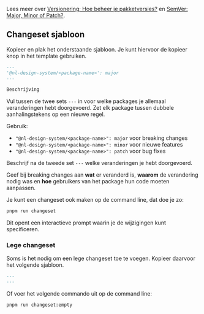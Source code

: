 <!-- @license CC0-1.0 -->

Lees meer over [Versionering: Hoe beheer je pakketversies?][1] en [SemVer: Major, Minor of Patch?][2].

## Changeset sjabloon

Kopieer en plak het onderstaande sjabloon. Je kunt hiervoor de kopieer knop in het template gebruiken.

```markdown
---
'@nl-design-system/<package-name>': major
---

Beschrijving
```

Vul tussen de twee sets `---` in voor welke packages je allemaal veranderingen hebt doorgevoerd. Zet elk package tussen
dubbele aanhalingstekens op een nieuwe regel.

Gebruik:

- `"@nl-design-system/<package-name>": major` voor breaking changes
- `"@nl-design-system/<package-name>": minor` voor nieuwe features
- `"@nl-design-system/<package-name>": patch` voor bug fixes

Beschrijf na de tweede set `---` welke veranderingen je hebt doorgevoerd.

Geef bij breaking changes aan **wat** er veranderd is, **waarom** de verandering nodig was en **hoe** gebruikers van het
package hun code moeten aanpassen.

Je kunt een changeset ook maken op de command line, dat doe je zo:

```sh
pnpm run changeset
```

Dit opent een interactieve prompt waarin je de wijzigingen kunt specificeren.

### Lege changeset

Soms is het nodig om een lege changeset toe te voegen. Kopieer daarvoor het volgende sjabloon.

```markdown
---
---
```

Of voer het volgende commando uit op de command line:

```sh
pnpm run changeset:empty
```

[1]: http://nldesignsystem.nl/handboek/developer/changesets
[2]: http://nldesignsystem.nl/handboek/developer/changes
